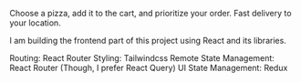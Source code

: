 Choose a pizza, add it to the cart, and prioritize your order. Fast delivery to your location.

I am building the frontend part of this project using React and its libraries.

Routing: React Router
Styling: Tailwindcss
Remote State Management: React Router (Though, I prefer React Query)
UI State Management: Redux
